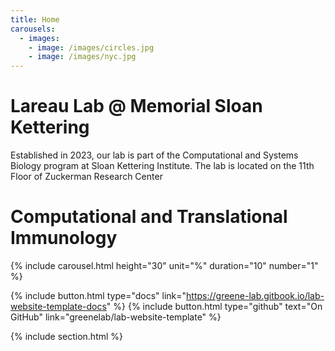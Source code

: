 ```yaml
---
title: Home
carousels:
  - images: 
    - image: /images/circles.jpg
    - image: /images/nyc.jpg
---
```


# Lareau Lab @ Memorial Sloan Kettering

Established in 2023, our lab is part of the Computational and Systems Biology program at Sloan Kettering Institute. 
The lab is located on the 11th Floor of Zuckerman Research Center

# Computational and Translational Immunology

{% include carousel.html height="30" unit="%" duration="10" number="1" %}


{%
  include button.html
  type="docs"
  link="https://greene-lab.gitbook.io/lab-website-template-docs"
%}
{%
  include button.html
  type="github"
  text="On GitHub"
  link="greenelab/lab-website-template"
%}

{% include section.html %}
